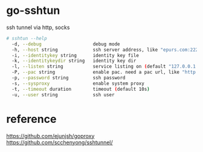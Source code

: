 # go-sshtun
ssh tunnel via http, socks

```bash
# sshtun --help
  -d, --debug                   debug mode
  -h, --host string             ssh server address, like "epurs.com:2222"
  -i, --identitykey string      identity key file
  -k, --identitykeydir string   identity key dir
  -l, --listen string           service listing on (default "127.0.0.1:1080")
  -P, --pac string              enable pac. need a pac url, like "http://www.example.com/my.pac", or use embedded rules(gfw, tiny)
  -p, --password string         ssh password
  -s, --sysproxy                enable system proxy
  -t, --timeout duration        timeout (default 10s)
  -u, --user string             ssh user
```

# reference

https://github.com/ejunjsh/goproxy
https://github.com/scchenyong/sshtunnel/